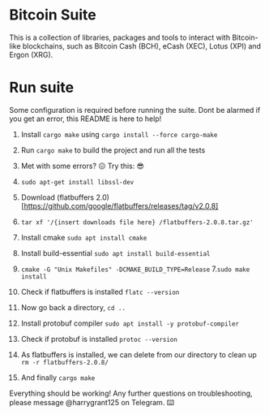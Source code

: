 # Bitcoin Suite

This is a collection of libraries, packages and tools to interact with Bitcoin-like blockchains, such as Bitcoin Cash (BCH), eCash (XEC), Lotus (XPI) and Ergon (XRG).

# Run suite

Some configuration is required before running the suite. 
Dont be alarmed if you get an error, this README is here to help!

1. Install `cargo make` using `cargo install --force cargo-make`
2. Run `cargo make` to build the project and run all the tests
3. Met with some errors? :confounded: Try this: :sunglasses:

1. `sudo apt-get install libssl-dev` 
2. Download (flatbuffers 2.0) [https://github.com/google/flatbuffers/releases/tag/v2.0.8]
3. `tar xf '/{insert downloads file here} /flatbuffers-2.0.8.tar.gz' `
4. Install cmake `sudo apt install cmake`
5. Install build-essential `sudo apt install build-essential`
6. `cmake -G "Unix Makefiles" -DCMAKE_BUILD_TYPE=Release`
7.`sudo make install`
8. Check if flatbuffers is installed `flatc --version`
9. Now go back a directory, `cd ..`
10. Install protobuf compiler `sudo apt install -y protobuf-compiler`
11. Check if protobuf is installed `protoc --version`
12. As flatbuffers is installed, we can delete from our directory to clean up `rm -r flatbuffers-2.0.8/`
13. And finally `cargo make` 

Everything should be working! 
Any further questions on troubleshooting, please message @harrygrant125 on Telegram. :keyboard:
